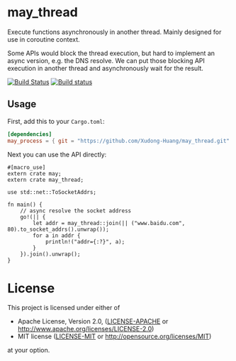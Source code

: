 # may_thread

Execute functions asynchronously in another thread. Mainly designed for use in coroutine context.

Some APIs would block the thread execution, but hard to implement an async version, e.g. the DNS resolve. We can put those blocking API execution in another thread and asynchronously wait for the result.

[![Build Status](https://travis-ci.org/Xudong-Huang/may_thread.svg?branch=master)](https://travis-ci.org/Xudong-Huang/may_thread)
[![Build status](https://ci.appveyor.com/api/projects/status/c6v7w9po819ya3yb/branch/master?svg=true)](https://ci.appveyor.com/project/Xudong-Huang/may-thread/branch/master)


## Usage

First, add this to your `Cargo.toml`:

```toml
[dependencies]
may_process = { git = "https://github.com/Xudong-Huang/may_thread.git" }
```

Next you can use the API directly:

```rust,no_run
#[macro_use]
extern crate may;
extern crate may_thread;

use std::net::ToSocketAddrs;

fn main() {
    // async resolve the socket address
    go!(|| {
        let addr = may_thread::join(|| ("www.baidu.com", 80).to_socket_addrs().unwrap());
        for a in addr {
            println!("addr={:?}", a);
        }
    }).join().unwrap();
}
```

# License

This project is licensed under either of

 * Apache License, Version 2.0, ([LICENSE-APACHE](LICENSE-APACHE) or
   http://www.apache.org/licenses/LICENSE-2.0)
 * MIT license ([LICENSE-MIT](LICENSE-MIT) or
   http://opensource.org/licenses/MIT)

at your option.

